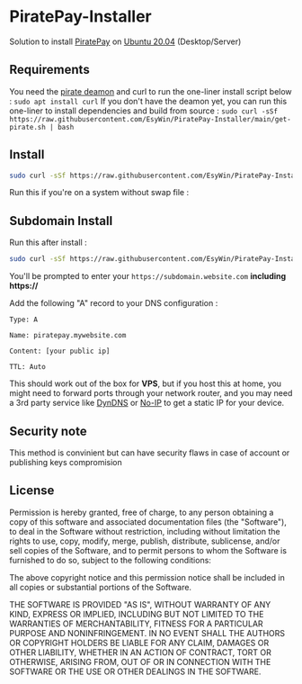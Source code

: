# PiratePay-Installer

Solution to install [PiratePay](https://github.com/CryptocurrencyCheckout/PiratePay) on [Ubuntu 20.04](https://ubuntu.com/download) (Desktop/Server)

## Requirements

You need the [pirate deamon](https://github.com/PirateNetwork/pirate) and curl to run the one-liner install script below : `sudo apt install curl`
If you don't have the deamon yet, you can run this one-liner to install dependencies and build from source :
`sudo curl -sSf https://raw.githubusercontent.com/EsyWin/PiratePay-Installer/main/get-pirate.sh | bash `

## Install

```bash
sudo curl -sSf https://raw.githubusercontent.com/EsyWin/PiratePay-Installer/main/install.sh | bash
```

Run this if you're on a system without swap file :

## Subdomain Install

Run this after install :

```bash
sudo curl -sSf https://raw.githubusercontent.com/EsyWin/PiratePay-Installer/main/subdomain.sh | bash
```

You'll be prompted to enter your `https://subdomain.website.com` **including https://**

Add the following "A" record to your DNS configuration :

```
Type: A

Name: piratepay.mywebsite.com

Content: [your public ip]

TTL: Auto
```

This should work out of the box for **VPS**, but if you host this at home, you might need to forward ports through your network router, and you may need a 3rd party service like [DynDNS](https://account.dyn.com/) or [No-IP](https://www.noip.com/) to get a static IP for your device.

## Security note

This method is convinient but can have security flaws in case of account or publishing keys compromision

## License

Permission is hereby granted, free of charge, to any person obtaining a copy of this software and associated documentation files (the "Software"), to deal in the Software without restriction, including without limitation the rights to use, copy, modify, merge, publish, distribute, sublicense, and/or sell copies of the Software, and to permit persons to whom the Software is furnished to do so, subject to the following conditions:

The above copyright notice and this permission notice shall be included in all copies or substantial portions of the Software.

THE SOFTWARE IS PROVIDED "AS IS", WITHOUT WARRANTY OF ANY KIND, EXPRESS OR IMPLIED, INCLUDING BUT NOT LIMITED TO THE WARRANTIES OF MERCHANTABILITY, FITNESS FOR A PARTICULAR PURPOSE AND NONINFRINGEMENT. IN NO EVENT SHALL THE AUTHORS OR COPYRIGHT HOLDERS BE LIABLE FOR ANY CLAIM, DAMAGES OR OTHER LIABILITY, WHETHER IN AN ACTION OF CONTRACT, TORT OR OTHERWISE, ARISING FROM, OUT OF OR IN CONNECTION WITH THE SOFTWARE OR THE USE OR OTHER DEALINGS IN THE SOFTWARE.
